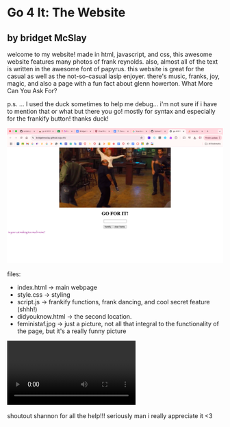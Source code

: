 # Go 4 It: The Website
## by bridget McSlay

welcome to my website! made in html, javascript, and css, this awesome website features many photos of frank reynolds. also, almost all of the text is written in the awesome font of papyrus. this website is great for the casual as well as the not-so-casual iasip enjoyer. there's music, franks, joy, magic, and also a page with a fun fact about glenn howerton. What More Can You Ask For? 

p.s. ... I used the duck sometimes to help me debug... i'm not sure if i have to mention that or what but there you go! mostly for syntax and especially for the frankify button! thanks duck! 

![my cool website](websitescreenshot.png "the website the myth the legend")

files:
- index.html → main webpage  
- style.css → styling  
- script.js → frankify functions, frank dancing, and cool secret feature (shhh!)  
- didyouknow.html → the second location. 
- feministaf.jpg → just a picture, not all that integral to the functionality of the page, but it's a really funny picture

<video>https://youtu.be/4pdl6lXsvlQ?si=t0Zo4FtjxemHA1_D</video>

shoutout shannon for all the help!!! seriously man i really appreciate it <3

